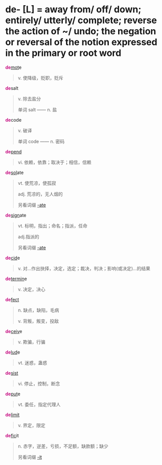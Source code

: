 # de- [L] = away from/ off/ down; entirely/ utterly/ complete; reverse the action of ~/ undo; the negation or reversal of the notion expressed in the primary or root word

<b style="color: #C71585;">de</b>[mot](_mov_.md)e
> v. 使降级，贬职，贬斥

<b style="color: #C71585;">de</b>salt
> v. 除去盐分
>
> 单词 salt —— n. 盐

<b style="color: #C71585;">de</b>code
> v. 破译
>
> 单词 code —— n. 密码

<b style="color: #C71585;">de</b>[pend](_pend_.md)
> vi. 依赖，依靠；取决于；相信，信赖

<b style="color: #C71585;">de</b>[sol](_sol_.md)ate
> vt. 使荒凉，使孤寂
>
> adj. 荒凉的，无人烟的
>
> 另看词缀 [-ate](-ate.md)

<b style="color: #C71585;">de</b>[sign](_sign_.md)ate
> vt. 标明，指出；命名；指派，任命
>
> adj.指派的
>
> 另看词缀 [-ate](-ate.md)

<b style="color: #C71585;">de</b>[cid](_cid_.md)e
> v. 对…作出抉择，决定，选定；裁决，判决；影响(或决定)…的结果

<b style="color: #C71585;">de</b>[termin](_term_.md)e
> v. 决定，决心

<b style="color: #C71585;">de</b>[fect](_fic_.md)
> n. 缺点，缺陷，毛病
>
> v. 背叛，叛变，投敌

<b style="color: #C71585;">de</b>[ceiv](_cap_.md)e
> v. 欺骗，行骗

<b style="color: #C71585;">de</b>[lud](_lud_.md)e
> vt. 迷惑，蛊惑

<b style="color: #C71585;">de</b>[sist](_st_.md)
> vi. 停止，控制，断念

<b style="color: #C71585;">de</b>[put](_put_.md)e
> vt. 委任，指定代理人

<b style="color: #C71585;">de</b>[limit](_lim_.md)
> v. 界定，限定

<b style="color: #C71585;">de</b>[fic](_fic_.md)it
> n. 赤字，逆差，亏损，不足额，缺款额；缺少
>
> 另看词缀 [-it](-it.md)